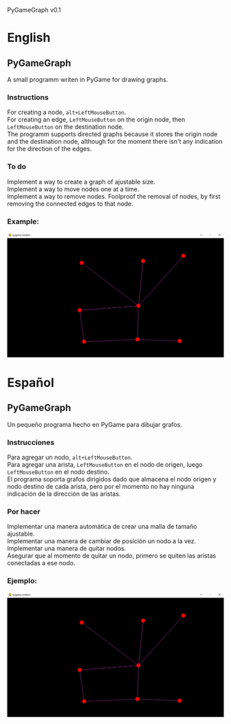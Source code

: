 PyGameGraph v0.1

# English

## PyGameGraph
A small programm writen in PyGame for drawing graphs.

### Instructions
For creating a node, `alt+LeftMouseButton`.  
For creating an edge, `LeftMouseButton` on the origin node, then `LeftMouseButton` on the destination node.  
The programm supports directed graphs because it stores the origin node and the destination node, although for the moment there isn't any indication for the direction of the edges.

### To do
Implement a way to create a graph of ajustable size.  
Implement a way to move nodes one at a time.  
Implement a way to remove nodes.
Foolproof the removal of nodes, by first removing the connected edges to that node.

### Example:
![Example App](https://github.com/alimedi3/AlgoritmosPyGame/blob/main/images/Example%20Screenshot.jpg "Example App")

# Español

## PyGameGraph
Un pequeño programa hecho en PyGame para dibujar grafos.

### Instrucciones
Para agregar un nodo, `alt+LeftMouseButton`.  
Para agregar una arista, `LeftMouseButton` en el nodo de origen, luego `LeftMouseButton` en el nodo destino.  
El programa soporta grafos dirigidos dado que almacena el nodo origen y nodo destino de cada arista, pero por el momento no hay ninguna indicación de la dirección de las aristas.

### Por hacer
Implementar una manera automática de crear una malla de tamaño ajustable.  
Implementar una manera de cambiar de posición un nodo a la vez.  
Implementar una manera de quitar nodos.  
Asegurar que al momento de quitar un nodo, primero se quiten las aristas conectadas a ese nodo.

### Ejemplo:
![Ejemplo Aplicación](https://github.com/alimedi3/AlgoritmosPyGame/blob/main/images/Example%20Screenshot.jpg "Ejemplo Aplicación")
